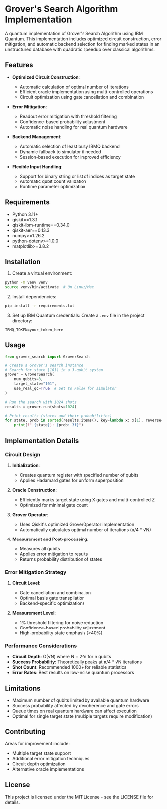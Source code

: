 # Grover's Search Algorithm Implementation

A quantum implementation of Grover's Search Algorithm using IBM Quantum. This implementation includes optimized circuit construction, error mitigation, and automatic backend selection for finding marked states in an unstructured database with quadratic speedup over classical algorithms.

## Features

- **Optimized Circuit Construction**:
  - Automatic calculation of optimal number of iterations
  - Efficient oracle implementation using multi-controlled operations
  - Circuit optimization using gate cancellation and combination
  
- **Error Mitigation**:
  - Readout error mitigation with threshold filtering
  - Confidence-based probability adjustment
  - Automatic noise handling for real quantum hardware
  
- **Backend Management**:
  - Automatic selection of least busy IBMQ backend
  - Dynamic fallback to simulator if needed
  - Session-based execution for improved efficiency

- **Flexible Input Handling**:
  - Support for binary string or list of indices as target state
  - Automatic qubit count validation
  - Runtime parameter optimization

## Requirements

- Python 3.11+
- qiskit==1.3.1
- qiskit-ibm-runtime==0.34.0
- qiskit-aer==0.13.3
- numpy>=1.26.2
- python-dotenv>=1.0.0
- matplotlib>=3.8.2

## Installation

1. Create a virtual environment:
```bash
python -m venv venv
source venv/bin/activate  # On Linux/Mac
```

2. Install dependencies:
```bash
pip install -r requirements.txt
```

3. Set up IBM Quantum credentials:
Create a `.env` file in the project directory:
```
IBMQ_TOKEN=your_token_here
```

## Usage

```python
from grover_search import GroverSearch

# Create a Grover's search instance
# Search for state |101⟩ in a 3-qubit system
grover = GroverSearch(
    num_qubits=3,
    target_state="101",
    use_real_qc=True  # Set to False for simulator
)

# Run the search with 1024 shots
results = grover.run(shots=1024)

# Print results (states and their probabilities)
for state, prob in sorted(results.items(), key=lambda x: x[1], reverse=True):
    print(f"|{state}⟩: {prob:.3f}")
```

## Implementation Details

### Circuit Design

1. **Initialization**:
   - Creates quantum register with specified number of qubits
   - Applies Hadamard gates for uniform superposition
   
2. **Oracle Construction**:
   - Efficiently marks target state using X gates and multi-controlled Z
   - Optimized for minimal gate count
   
3. **Grover Operator**:
   - Uses Qiskit's optimized GroverOperator implementation
   - Automatically calculates optimal number of iterations (π/4 * √N)
   
4. **Measurement and Post-processing**:
   - Measures all qubits
   - Applies error mitigation to results
   - Returns probability distribution of states

### Error Mitigation Strategy

1. **Circuit Level**:
   - Gate cancellation and combination
   - Optimal basis gate transpilation
   - Backend-specific optimizations

2. **Measurement Level**:
   - 1% threshold filtering for noise reduction
   - Confidence-based probability adjustment
   - High-probability state emphasis (>40%)

### Performance Considerations

- **Circuit Depth**: O(√N) where N = 2^n for n qubits
- **Success Probability**: Theoretically peaks at π/4 * √N iterations
- **Shot Count**: Recommended 1000+ for reliable statistics
- **Error Rates**: Best results on low-noise quantum processors

## Limitations

- Maximum number of qubits limited by available quantum hardware
- Success probability affected by decoherence and gate errors
- Queue times on real quantum hardware can affect execution
- Optimal for single target state (multiple targets require modification)

## Contributing

Areas for improvement include:
- Multiple target state support
- Additional error mitigation techniques
- Circuit depth optimization
- Alternative oracle implementations

## License

This project is licensed under the MIT License - see the LICENSE file for details.
